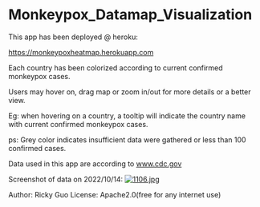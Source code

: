 # Monkeypox_Datamap_Visualization
This app has been deployed @ heroku:

https://monkeypoxheatmap.herokuapp.com

Each country has been colorized according to current confirmed monkeypox cases.

Users may hover on, drag map or zoom in/out for more details or a better view.

Eg: when hovering on a country, a tooltip will indicate the country name with current confirmed monkeypox cases. 

ps: Grey color indicates insufficient data were gathered or less than 100 confirmed cases.

Data used in this app are according to www.cdc.gov

Screenshot of data on 2022/10/14:
[![1106.jpg](https://i.postimg.cc/Kz8wML0W/1106.jpg)](https://postimg.cc/HJF6GJD0)

Author: Ricky Guo
License: Apache2.0(free for any internet use)